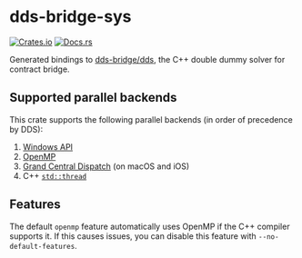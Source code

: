 dds-bridge-sys
==============
[![Crates.io](https://img.shields.io/crates/v/dds-bridge-sys.svg)](https://crates.io/crates/dds-bridge-sys)
[![Docs.rs](https://docs.rs/dds-bridge-sys/badge.svg)](https://docs.rs/dds-bridge-sys)

Generated bindings to [dds-bridge/dds](https://github.com/dds-bridge/dds),
the C++ double dummy solver for contract bridge.

## Supported parallel backends
This crate supports the following parallel backends (in order of precedence by DDS):
1. [Windows API](https://en.wikipedia.org/wiki/Windows_API)
2. [OpenMP](https://en.wikipedia.org/wiki/OpenMP)
3. [Grand Central Dispatch](https://en.wikipedia.org/wiki/Grand_Central_Dispatch) (on macOS and iOS)
4. C++ [`std::thread`](https://en.cppreference.com/w/cpp/thread/thread)

## Features
The default `openmp` feature automatically uses OpenMP if the C++ compiler
supports it.  If this causes issues, you can disable this feature with
`--no-default-features`.